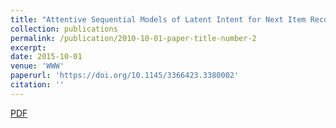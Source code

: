 ```yaml
---
title: "Attentive Sequential Models of Latent Intent for Next Item Recommendation"
collection: publications
permalink: /publication/2010-10-01-paper-title-number-2
excerpt: 
date: 2015-10-01
venue: 'WWW'
paperurl: 'https://doi.org/10.1145/3366423.3380002'
citation: ''
---
```


[PDF](https://doi.org/10.1145/3366423.3380002)
